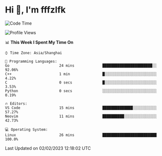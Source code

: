 # Hi 👋, I'm fffzlfk

<!--START_SECTION:waka-->
![Code Time](http://img.shields.io/badge/Code%20Time-40%20hrs%2014%20mins-blue)

![Profile Views](http://img.shields.io/badge/Profile%20Views-4-blue)

📊 **This Week I Spent My Time On** 

```text
⌚︎ Time Zone: Asia/Shanghai

💬 Programming Languages: 
Go                       24 mins             ███████████████████████░░   92.06% 
C++                      1 min               █░░░░░░░░░░░░░░░░░░░░░░░░   4.22% 
C                        0 secs              █░░░░░░░░░░░░░░░░░░░░░░░░   3.53% 
Python                   0 secs              ░░░░░░░░░░░░░░░░░░░░░░░░░   0.19%

🔥 Editors: 
VS Code                  15 mins             ██████████████░░░░░░░░░░░   57.27% 
Neovim                   11 mins             ██████████░░░░░░░░░░░░░░░   42.73%

💻 Operating System: 
Linux                    26 mins             █████████████████████████   100.0%

```


 Last Updated on 02/02/2023 12:18:02 UTC
<!--END_SECTION:waka-->
